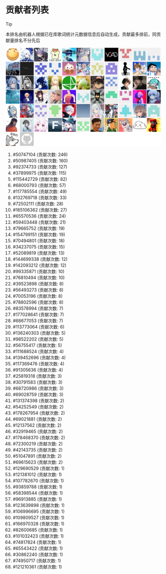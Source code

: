 # 贡献者列表

> [!TIP]
> 本排名由机器人根据已在库歌词统计元数据信息后自动生成，贡献最多排前，同贡献量排名不分先后

![贡献者头像画廊](./CONTRIBUTORS.svg)

1. #50747104 (贡献次数: 246)
2. #50987405 (贡献次数: 160)
3. #92374733 (贡献次数: 127)
4. #37899975 (贡献次数: 115)
5. #115442729 (贡献次数: 82)
6. #68000793 (贡献次数: 57)
7. #117785554 (贡献次数: 49)
8. #132769718 (贡献次数: 33)
9. #72502111 (贡献次数: 28)
10. #165106362 (贡献次数: 27)
11. #65570536 (贡献次数: 24)
12. #59403448 (贡献次数: 21)
13. #79665752 (贡献次数: 19)
14. #154799151 (贡献次数: 19)
15. #70494801 (贡献次数: 18)
16. #34237075 (贡献次数: 15)
17. #52089819 (贡献次数: 13)
18. #144699338 (贡献次数: 12)
19. #142093212 (贡献次数: 12)
20. #99335871 (贡献次数: 10)
21. #76810494 (贡献次数: 10)
22. #39523898 (贡献次数: 8)
23. #56493273 (贡献次数: 8)
24. #70053196 (贡献次数: 8)
25. #78802596 (贡献次数: 8)
26. #83578994 (贡献次数: 7)
27. #177028641 (贡献次数: 7)
28. #68677053 (贡献次数: 7)
29. #113773064 (贡献次数: 6)
30. #136240303 (贡献次数: 5)
31. #98522202 (贡献次数: 5)
32. #56755417 (贡献次数: 5)
33. #111688524 (贡献次数: 4)
34. #139452696 (贡献次数: 4)
35. #117369476 (贡献次数: 4)
36. #91305636 (贡献次数: 4)
37. #25819318 (贡献次数: 3)
38. #30791583 (贡献次数: 3)
39. #68720986 (贡献次数: 3)
40. #69028759 (贡献次数: 3)
41. #131374398 (贡献次数: 2)
42. #54252549 (贡献次数: 2)
43. #178267954 (贡献次数: 2)
44. #69021881 (贡献次数: 2)
45. #12137562 (贡献次数: 2)
46. #32919465 (贡献次数: 2)
47. #178468370 (贡献次数: 2)
48. #72300219 (贡献次数: 2)
49. #42143735 (贡献次数: 2)
50. #51047891 (贡献次数: 2)
51. #69615623 (贡献次数: 2)
52. #129690529 (贡献次数: 1)
53. #121381012 (贡献次数: 1)
54. #107782670 (贡献次数: 1)
55. #93859788 (贡献次数: 1)
56. #58398544 (贡献次数: 1)
57. #96913885 (贡献次数: 1)
58. #123639898 (贡献次数: 1)
59. #106996695 (贡献次数: 1)
60. #109809527 (贡献次数: 1)
61. #166970328 (贡献次数: 1)
62. #82600685 (贡献次数: 1)
63. #101032423 (贡献次数: 1)
64. #74817824 (贡献次数: 1)
65. #65543422 (贡献次数: 1)
66. #30862240 (贡献次数: 1)
67. #74950717 (贡献次数: 1)
68. #121210361 (贡献次数: 1)
